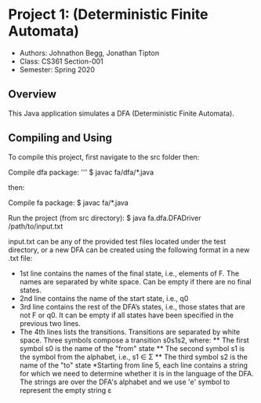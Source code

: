 # Project 1: (Deterministic Finite Automata)

* Authors:  Johnathon Begg, Jonathan Tipton
* Class:    CS361 Section-001
* Semester: Spring 2020

## Overview

This Java application simulates a DFA (Deterministic Finite Automata).

## Compiling and Using

To compile this project, first navigate to the src folder then:

Compile dfa package:
'''
$ javac fa/dfa/*.java

then:

Compile fa package:
$ javac fa/*.java


Run the project (from src directory):
$ java fa.dfa.DFADriver /path/to/input.txt

input.txt can be any of the provided test files located under the test directory,
or a new DFA can be created using the following format in a new .txt file:
* 1st line contains the names of the final state, i.e., elements of F. The names are separated by white space. Can be empty if there are no final states.
* 2nd line contains the name of the start state, i.e., q0
* 3rd line contains the rest of the DFA’s states, i.e., those states that are not F or q0. It can be empty if all states have been specified in the previous two lines.
* The 4th lines lists the transitions. Transitions are separated by white space. 
Three symbols compose a transition s0s1s2, where:
** The first symbol s0 is the name of the "from" state
** The second symbol s1 is the symbol from the alphabet, i.e., s1 ∈ Σ
** The third symbol s2 is the name of the "to" state
*Starting from line 5, each line contains a string for which we need to determine whether it is in the language of the DFA. The strings are over the DFA's alphabet and we use 'e' symbol to represent the empty string ε


